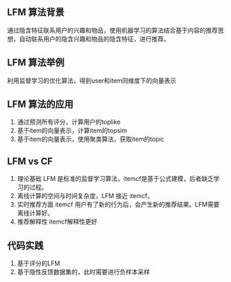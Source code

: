 ## LFM 算法背景 

通过隐含特征联系用户的兴趣和物品，使用机器学习的算法结合基于内容的推荐思想，自动联系用户的隐含兴趣和物品的隐含特征，进行推荐。

## LFM 算法举例 

利用监督学习的优化算法，得到user和item同维度下的向量表示

## LFM 算法的应用

1. 通过预测所有评分，计算用户的toplike
2. 基于item的向量表示，计算item的topsim
3. 基于item的向量表示，使用聚类算法，获取item的topic 

##  LFM vs CF

1. 理论基础 LFM 是标准的监督学习算法，itemcf是基于公式建模，后者缺乏学习的过程。
2. 离线计算的空间与时间复杂度，LFM 接近 itemcf。
3. 实时推荐方面 itemcf 用户有了新的行为后，会产生新的推荐结果。LFM需要离线计算好。
4. 推荐解释性 itemcf解释性更好
## 代码实践

1. 基于评分的LFM
2. 基于隐性反馈数据集的，此时需要进行负样本采样
